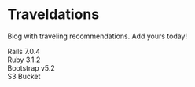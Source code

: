# Traveldations

Blog with traveling recommendations. Add yours today!

Rails 7.0.4 </br>
Ruby 3.1.2  </br>
Bootstrap v5.2 </br>
S3 Bucket
